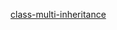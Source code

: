 
[class-multi-inheritance](https://github.com/rrhg/rrhg.github.io/blob/master/python-vs-javascript/class-multi-inheritance.md)   

